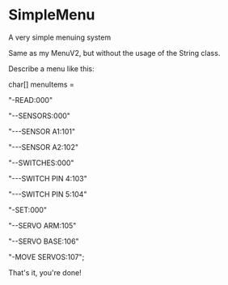 # SimpleMenu
A very simple menuing system

Same as my MenuV2, but without the usage of the String class.

Describe a menu like this:

char[] menuItems = 

"-READ:000"

"--SENSORS:000"

"---SENSOR A1:101"

"---SENSOR A2:102"

"--SWITCHES:000"

"---SWITCH PIN 4:103"

"---SWITCH PIN 5:104"

"-SET:000"

"--SERVO ARM:105"

"--SERVO BASE:106"

"-MOVE SERVOS:107";


That's it, you're done!
